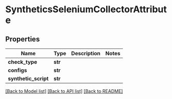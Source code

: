 # SyntheticsSeleniumCollectorAttribute

## Properties
Name | Type | Description | Notes
------------ | ------------- | ------------- | -------------
**check_type** | **str** |  | 
**configs** | **str** |  | 
**synthetic_script** | **str** |  | 

[[Back to Model list]](../README.md#documentation-for-models) [[Back to API list]](../README.md#documentation-for-api-endpoints) [[Back to README]](../README.md)



